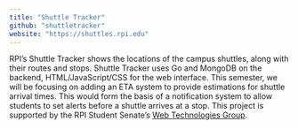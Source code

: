 ```yaml
---
title: "Shuttle Tracker"
github: "shuttletracker"
website: "https://shuttles.rpi.edu"
---
```


RPI’s Shuttle Tracker shows the locations of the campus shuttles, along with their routes and stops. Shuttle Tracker uses Go and MongoDB on the backend, HTML/JavaScript/CSS for the web interface. This semester, we will be focusing on adding an ETA system to provide estimations for shuttle arrival times. This would form the basis of a notification system to allow students to set alerts before a shuttle arrives at a stop. This project is supported by the RPI Student Senate’s [Web Technologies Group](https://webtech.union.rpi.edu).

